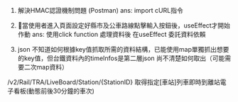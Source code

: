 1. 解決HMAC認證機制問題 (Postman)
    ans: import cURL指令
2. 當使用者進入頁面設定好縣市及公車路線點擊輸入按鈕後，useEffect才開始作動
    ans: 使用click function 處理資料後 在useEffect 委託資料依賴

3. json 不知道如何根據key值抓取所需的資料結構，已能使用map單獨抓出想要的key值，但台鐵資料內的timeInfos是第二層json 尚不清楚如何取出（可能需要二次map資料）



/v2/Rail/TRA/LiveBoard/Station/{StationID}
取得指定[車站]列車即時到離站電子看板(動態前後30分鐘的車次)